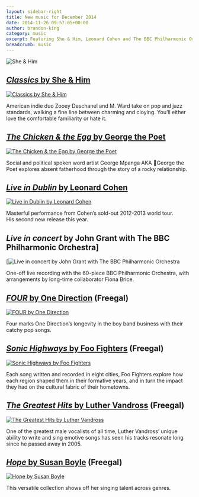 ```yaml
---
layout: sidebar-right
title: New music for December 2014
date: 2014-11-26 09:57:05+00:00
author: brandon-king
category: music
excerpt: Featuring She & Him, Leonard Cohen and The BBC Philharmonic Orchestra.
breadcrumb: music
---
```

![She & Him](/images/featured/featured-she-and-him.jpg)

## [<cite>Classics</cite> by She & Him](http://suffolk.spydus.co.uk/cgi-bin/spydus.exe/ENQ/OPAC/BIBENQ/3502131?QRY=CTIBIB%3C%20IRN(12527953)&QRYTEXT=Classics%20%5Bsound%20recording%5D)

[![Classics by She & Him](/images/article/classics-she-and-him.jpg)](http://suffolk.spydus.co.uk/cgi-bin/spydus.exe/ENQ/OPAC/BIBENQ/3502131?QRY=CTIBIB%3C%20IRN(12527953)&QRYTEXT=Classics%20%5Bsound%20recording%5D)

American indie duo Zooey Deschanel and M. Ward take on pop and jazz standards, walking a fine line between charming and cloying. You&#8217;ll either love the comfortable familiarity or hate it.

## [<cite>The Chicken & the Egg</cite> by George the Poet](http://suffolk.spydus.co.uk/cgi-bin/spydus.exe/ENQ/OPAC/BIBENQ/3505587?QRY=CTIBIB%3C%20IRN(46364738)&QRYTEXT=The%20chicken%20%26%20the%20egg%20%5Bsound%20recording%5D)

[![The Chicken & the Egg by George the Poet](/images/article/the-chicken-and-the-egg.jpg)](http://suffolk.spydus.co.uk/cgi-bin/spydus.exe/ENQ/OPAC/BIBENQ/3505587?QRY=CTIBIB%3C%20IRN(46364738)&QRYTEXT=The%20chicken%20%26%20the%20egg%20%5Bsound%20recording%5D)

Social and political spoken word artist George Mpanga AKA George the Poet explores absent fatherhood through the story of a rocky relationship.

## [<cite>Live in Dublin</cite> by Leonard Cohen](http://suffolk.spydus.co.uk/cgi-bin/spydus.exe/ENQ/OPAC/BIBENQ/3509356?QRY=CTIBIB%3C%20IRN(22125540)&QRYTEXT=Live%20in%20Dublin%20%5Bsound%20recording%5D)

[![Live in Dublin by Leonard Cohen](/images/article/live-in-dublin-leonard-cohen.jpg)](http://suffolk.spydus.co.uk/cgi-bin/spydus.exe/ENQ/OPAC/BIBENQ/3509356?QRY=CTIBIB%3C%20IRN(22125540)&QRYTEXT=Live%20in%20Dublin%20%5Bsound%20recording%5D)

Masterful performance from Cohen&#8217;s sold-out 2012-2013 world tour. His second new release this year.

## <cite>Live in concert</cite> by John Grant with The BBC Philharmonic Orchestra]

[![Live in concert by John Grant with The BBC Philharmonic Orchestra](/images/article/live-john-grant.jpg)

One-off live recording with the 60-piece BBC Philharmonic Orchestra, with arrangements by long-time collaborator Fiona Brice.

## [<cite>FOUR</cite> by One Direction](http://suffolklibraries.freegalmusic.com/artists/view/T25lIERpcmVjdGlvbg==/29142801/c29ueQ) (Freegal)

[![FOUR by One Direction](/images/article/four.jpg)](http://suffolklibraries.freegalmusic.com/artists/view/T25lIERpcmVjdGlvbg==/29142801/c29ueQ)

Four marks One Direction&#8217;s longevity in the boy band business with their catchy pop songs.

## [<cite>Sonic Highways</cite> by Foo Fighters](http://suffolklibraries.freegalmusic.com/artists/view/Rm9vIEZpZ2h0ZXJz/29331614/c29ueQ) (Freegal)

[![Sonic Highways by Foo Fighters](/images/article/sonic-highways.jpg)](http://suffolklibraries.freegalmusic.com/artists/view/Rm9vIEZpZ2h0ZXJz/29331614/c29ueQ)

Each song written and recorded in eight cities, Foo Fighters explore how each region shaped them in their formative years, and in turn the impact they had on the cultural fabric of their hometowns.

## [<cite>The Greatest Hits</cite> by Luther Vandross](http://suffolklibraries.freegalmusic.com/artists/view/THV0aGVyIFZhbmRyb3Nz/29740958/c29ueQ) (Freegal)

[![The Greatest Hits by Luther Vandross](/images/article/luther-vandross.jpg)](http://suffolklibraries.freegalmusic.com/artists/view/THV0aGVyIFZhbmRyb3Nz/29740958/c29ueQ)

One of the greatest male vocalists of all time, Luther Vandross’ unique ability to write and sing emotive songs has seen his tracks resonate long since he passed away in 2005.

## [<cite>Hope</cite> by Susan Boyle](http://suffolklibraries.freegalmusic.com/artists/view/U3VzYW4gQm95bGU=/29507778/c29ueQ) (Freegal)

[![Hope by Susan Boyle](/images/article/susan-boyle-hope.jpg)](http://suffolklibraries.freegalmusic.com/artists/view/U3VzYW4gQm95bGU=/29507778/c29ueQ)

This versatile collection shows off her singing talent across genres.

